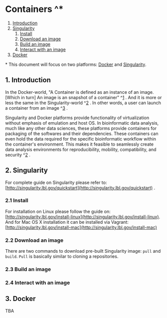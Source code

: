 # Containers ^*

1. [Introduction](#1-introduction)
2. [Singularity](#1-singularity)
	1. [Install](#21-install)
	1. [Download an image](#22-download)
	1. [Build an image](#23-build)
	1. [Interact with an image](#24-interact)
3. [Docker](#2-docker) 

\* This document will focus on two platforms: [Docker] and [Singularity].

## 1. Introduction

In the Docker-world, "A Container is defined as an instance of an image. \[Which in turn\] An image is an snapshot of a container" ^[1] . And it is more or less the same in the Singularity-world ^[2] . In other words, a user can launch a container from an image ^[3] .

Singularity and Docker platforms provide functionality of virtualization without emphasis of emulation and host OS. In bioinformatic data analysis, much like any other data sciences, these platforms provide containers for packaging of the softwares and their dependencies. These containers can even hold the data required for the specific bioinformatic workflow within the container's environment. This makes it feasible to seamlessly create data analysis environments for reproducibility, mobility, compatibility, and security ^[2] .

## 2. Singularity

For complete guide on Singularity please refer to: [http://singularity.lbl.gov/quickstart](http://singularity.lbl.gov/quickstart) .

### 2.1 Install

For installation on Linux please follow the guide on: [http://singularity.lbl.gov/install-linux](http://singularity.lbl.gov/install-linux). And for Mac OS X installation it can be installed via Vagrant: [http://singularity.lbl.gov/install-mac](http://singularity.lbl.gov/install-mac)

### 2.2 Download an image

There are two commands to download pre-built Singularity image: ```pull``` and ```build```. ```Pull``` is basically similar to cloning a repositories. 
### 2.3 Build an image

### 2.4 Interact with an image

## 3. Docker

TBA


[Docker]: https://www.docker.com/
[Singularity]: http://singularity.lbl.gov/
[1]: http://paislee.io/how-to-automate-docker-deployments/
[2]: http://singularity.lbl.gov/
[3]: https://docs.docker.com/get-started/
